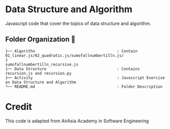 # Data Structure and Algorithm
Javascript code that cover the topics of data structure and algorithm.

## Folder Organization :file_folder:
  ```
  ├── Algorithn                                    : Contain 01_linear.js/02_quadratic.js/sumofallnumbertilln.js/
  ├                                                   sumofallnumbertilln_recursive.js
  ├── Data Structure                               : Contains recursion.js and recursion.py
  ├── Activity                                     : Javascript Exercise on Data Structure and Algorithm
  └── README.md                                    : Folder Description
   ```

# Credit
This code is adapted from AirAsia Academy in Software Engineering
